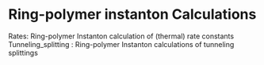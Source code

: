 Ring-polymer instanton Calculations 
=================================================

Rates: Ring-polymer Instanton calculation of (thermal) rate constants
Tunneling_splitting : Ring-polymer Instanton calculations of tunneling splittings
